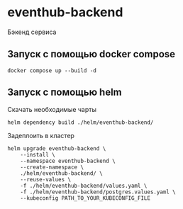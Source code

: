 # eventhub-backend
Бэкенд сервиса 

## Запуск с помощью docker compose

```shell
docker compose up --build -d
```

## Запуск с помощью helm

Скачать необходимые чарты

```shell
helm dependency build ./helm/eventhub-backend/
```

Задеплоить в кластер

```shell
helm upgrade eventhub-backend \
    --install \
    --namespace eventhub-backend \
    --create-namespace \
    ./helm/eventhub-backend/ \
    --reuse-values \
    -f ./helm/eventhub-backend/values.yaml \
    -f ./helm/eventhub-backend/postgres.values.yaml \
    --kubeconfig PATH_TO_YOUR_KUBECONFIG_FILE
```